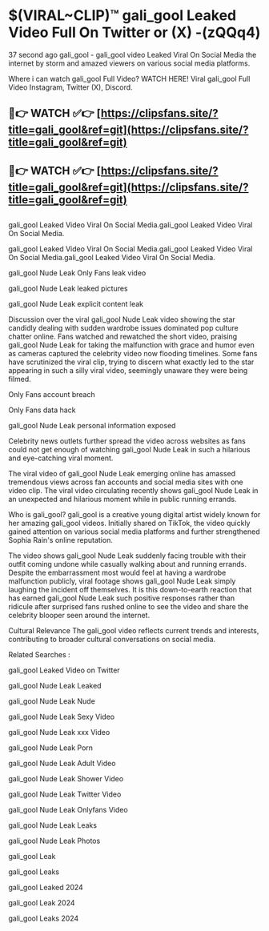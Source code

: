 # $(VIRAL~CLIP)™ gali_gool Leaked Video Full On Twitter or (X) -(zQQq4)
37 second ago gali_gool - gali_gool video Leaked Viral On Social Media the internet by storm and amazed viewers on various social media platforms.

Where i can watch gali_gool Full Video? WATCH HERE! Viral gali_gool Full Video Instagram, Twitter (X), Discord.

## 🔴👉 WATCH ✅👉 [https://clipsfans.site/?title=gali_gool&ref=git](https://clipsfans.site/?title=gali_gool&ref=git)
## 🔴👉 WATCH ✅👉 [https://clipsfans.site/?title=gali_gool&ref=git](https://clipsfans.site/?title=gali_gool&ref=git)
##
gali_gool Leaked Video Viral On Social Media.gali_gool Leaked Video Viral On Social Media.

gali_gool Leaked Video Viral On Social Media.gali_gool Leaked Video Viral On Social Media.gali_gool Leaked Video Viral On Social Media.

gali_gool Nude Leak Only Fans leak video

gali_gool Nude Leak leaked pictures

gali_gool Nude Leak explicit content leak

Discussion over the viral gali_gool Nude Leak video showing the star candidly dealing with sudden wardrobe issues dominated pop culture chatter online. Fans watched and rewatched the short video, praising gali_gool Nude Leak for taking the malfunction with grace and humor even as cameras captured the celebrity video now flooding timelines. Some fans have scrutinized the viral clip, trying to discern what exactly led to the star appearing in such a silly viral video, seemingly unaware they were being filmed.


Only Fans account breach

Only Fans data hack

gali_gool Nude Leak personal information exposed

Celebrity news outlets further spread the video across websites as fans could not get enough of watching gali_gool Nude Leak in such a hilarious and eye-catching viral moment.


The viral video of gali_gool Nude Leak emerging online has amassed tremendous views across fan accounts and social media sites with one video clip. The viral video circulating recently shows gali_gool Nude Leak in an unexpected and hilarious moment while in public running errands.


Who is gali_gool? gali_gool is a creative young digital artist widely known for her amazing gali_gool videos. Initially shared on TikTok, the video quickly gained attention on various social media platforms and further strengthened Sophia Rain's online reputation.

The video shows gali_gool Nude Leak suddenly facing trouble with their outfit coming undone while casually walking about and running errands. Despite the embarrassment most would feel at having a wardrobe malfunction publicly, viral footage shows gali_gool Nude Leak simply laughing the incident off themselves. It is this down-to-earth reaction that has earned gali_gool Nude Leak such positive responses rather than ridicule after surprised fans rushed online to see the video and share the celebrity blooper seen around the internet.

Cultural Relevance The gali_gool video reflects current trends and interests, contributing to broader cultural conversations on social media.

Related Searches :

gali_gool Leaked Video on Twitter

gali_gool Nude Leak Leaked

gali_gool Nude Leak Nude

gali_gool Nude Leak Sexy Video

gali_gool Nude Leak xxx Video

gali_gool Nude Leak Porn

gali_gool Nude Leak Adult Video

gali_gool Nude Leak Shower Video

gali_gool Nude Leak Twitter Video

gali_gool Nude Leak Onlyfans Video

gali_gool Nude Leak Leaks

gali_gool Nude Leak Photos

gali_gool Leak

gali_gool Leaks

gali_gool Leaked 2024

gali_gool Leak 2024

gali_gool Leaks 2024
